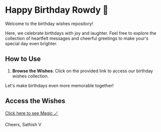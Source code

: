 # Happy Birthday Rowdy 🎉 

Welcome to the birthday wishes repository!

Here, we celebrate birthdays with joy and laughter. Feel free to explore the collection of heartfelt messages and cheerful greetings to make your's special day even brighter.

## How to Use

1. **Browse the Wishes**: Click on the provided link to access our birthday wishes collection.

Let's make birthdays even more memorable together!

## Access the Wishes

[Click here to see Magic 🪄](https://crackzone.github.io/Rowdy_Birthday/)

Cheers,
Sathish V 
